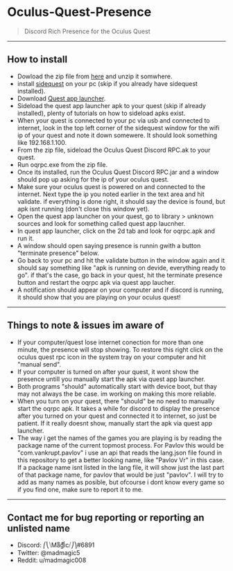 # Oculus-Quest-Presence

> Discord Rich Presence for the Oculus Quest

---

## How to install

- Dowload the zip file from <a href="https://github.com/madmagic007/Oculus-Quest-Presence/releases/tag/2.0" target="_blank">here</a> and unzip it somwhere.
- install <a href="https://sidequestvr.com/#/download" target="_blank">sidequest</a> on your pc (skip if you already have sidequest installed).
- Download <a href="https://github.com/tverona1/QuestAppLauncher/releases/tag/v0.10.2" target="_blank">Quest app launcher</a>.
- Sideload the quest app launcher apk to your quest (skip if already installed), plenty of tutorials on how to sideload apks exist.
- When your quest is connected to your pc via usb and connected to internet, look in the top left corner of the sidequest window for the wifi ip of your quest and note it down somewere. It should look something like 192.168.1.100.
- From the zip file, sideload the Oculus Quest Discord RPC.ak to your quest.
- Run oqrpc.exe from the zip file.
- Once its installed, run the Oculus Quest Discord RPC.jar and a window should pop up asking for the ip of your oculus quest.
- Make sure your oculus quest is powered on and connected to the internet. Next type the ip you noted earlier in the text area and hit validate. if everything is done right, it should say the device is found, but apk isnt running (don't close this window yet).
- Open the quest app launcher on your quest, go to library > unknown sources and look for something called quest app laucnher.
- In quest app launcher, click on the 2d tab and look for oqrpc.apk and run it.
- A window should open saying presence is runnin gwith a button "terminate presence" below.
- Go back to your pc and hit the validate button in the window again and it should say something like "apk is running on devide, everything ready to go". if that's the case, go back in your quest, hit the terminate presence button and restart the oqrpc apk via quest app laucher.
- A notification should appear on your computer and if discord is running, it should show that you are playing on your oculus quest!
  
---

##  Things to note & issues im aware of

- If your computer/quest lose internet conection for more than one minute, the presence will stop showing. To restore this right click on the oculus quest rpc icon in the system tray on your computer and hit "manual send".
- If your computer is turned on after your quest, it wont show the presence untill you manually start the apk via quest app launcher.
- Both programs "should" automatically start with device boot, but thay may not always the be case. im working on making this more reliable.
- When you turn on your quest, there "should" be no need to manually start the oqrpc apk. It takes a while for discord to display the presence after you turned on your quest and connected it to internet, so just be patient. If it really doesnt show, manually start the apk via quest app launcher.
- The way i get the names of the games you are playing is by reading the package name of the current topmost process. For Pavlov this would be "com.vankrupt.pavlov" i use an api that reads the lang.json file found in this repository to get a better looking name, like "Pavlov Vr" in this case. If a package name isnt listed in the lang file, it will show just the last part of that package name, for pavlov that would be just "pavlov". I will try to add as many names as posible, but ofcourse i dont know every game so if you find one, make sure to report it to me.

---

## Contact me for bug reporting or reporting an unlisted name

- Discord: ⎛⎝⧹Maͫgͣiͩc⧸⎠⎞#6891
- Twitter: @madmagic5
- Reddit: u/madmagic008
